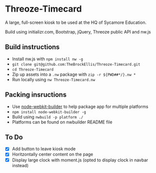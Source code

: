 # Threoze-Timecard
A large, full-screen kiosk to be used at the HQ of Sycamore Education.

Build using initializr.com, Bootstrap, jQuery, Threoze public API and nw.js 

## Build instructions
 - Install nw.js with `npm install nw -g`
 - `git clone git@github.com:TheBrockEllis/Threoze-Timecard.git`
 - `cd Threoze-Timecard`
 - Zip up assets into a `.nw` package with `zip -r ${PWD##*/}.nw *` 
 - Run locally using `nw Threoze-Timecard.nw` 

## Packing insructions 
 - Use [node-webkit-builder](https://github.com/mllrsohn/node-webkit-builder) to help package app for multiple platforms
 - `npm install node-webkit-builder -g`  
 - Build using `nwbuild -p platform ./`
  - Platforms can be found on nwbuilder README file

## To Do
- [x] Add button to leave kiosk mode
- [x] Horitzontally center content on the page
- [x] Display large clock with moment.js (opted to display clock in navbar instead)
